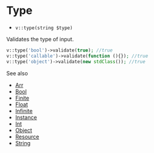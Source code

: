 # Type

- `v::type(string $type)`

Validates the type of input.

```php
v::type('bool')->validate(true); //true
v::type('callable')->validate(function (){}); //true
v::type('object')->validate(new stdClass()); //true
```

See also

  * [Arr](Arr.md)
  * [Bool](Bool.md)
  * [Finite](Finite.md)
  * [Float](Float.md)
  * [Infinite](Infinite.md)
  * [Instance](Instance.md)
  * [Int](Int.md)
  * [Object](Object.md)
  * [Resource](Resource.md)
  * [String](String.md)

